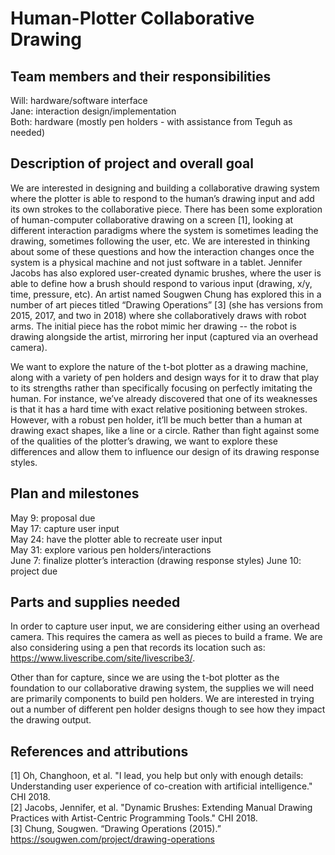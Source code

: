 # Human-Plotter Collaborative Drawing

## Team members and their responsibilities

Will: hardware/software interface<br/>
Jane: interaction design/implementation<br/>
Both: hardware (mostly pen holders - with assistance from Teguh as needed)

## Description of project and overall goal

We are interested in designing and building a collaborative drawing system where the plotter is able to respond to the human’s drawing input and add its own strokes to the collaborative piece. There has been some exploration of human-computer collaborative drawing on a screen [1], looking at different interaction paradigms where the system is sometimes leading the drawing, sometimes following the user, etc. We are interested in thinking about some of these questions and how the interaction changes once the system is a physical machine and not just software in a tablet. Jennifer Jacobs has also explored user-created dynamic brushes, where the user is able to define how a brush should respond to various input (drawing, x/y, time, pressure, etc). An artist named Sougwen Chung has explored this in a number of art pieces titled “Drawing Operations” [3] (she has versions from 2015, 2017, and two in 2018) where she collaboratively draws with robot arms. The initial piece has the robot mimic her drawing -- the robot is drawing alongside the artist, mirroring her input (captured via an overhead camera).

We want to explore the nature of the t-bot plotter as a drawing machine, along with a variety of pen holders and design ways for it to draw that play to its strengths rather than specifically focusing on perfectly imitating the human. For instance, we’ve already discovered that one of its weaknesses is that it has a hard time with exact relative positioning between strokes. However, with a robust pen holder, it’ll be much better than a human at drawing exact shapes, like a line or a circle. Rather than fight against some of the qualities of the plotter’s drawing, we want to explore these differences and allow them to influence our design of its drawing response styles. 

## Plan and milestones

May 9: proposal due<br/>
May 17: capture user input<br/>
May 24: have the plotter able to recreate user input<br/>
May 31: explore various pen holders/interactions<br/>
June 7: finalize plotter’s interaction (drawing response styles)
June 10: project due

## Parts and supplies needed

In order to capture user input, we are considering either using an overhead camera. This requires the camera as well as pieces to build a frame. We are also considering using a pen that records its location such as: https://www.livescribe.com/site/livescribe3/.

Other than for capture, since we are using the t-bot plotter as the foundation to our collaborative drawing system, the supplies we will need are primarily components to build pen holders. We are interested in trying out a number of different pen holder designs though to see how they impact the drawing output.

## References and attributions

[1] Oh, Changhoon, et al. "I lead, you help but only with enough details: Understanding user experience of co-creation with artificial intelligence." CHI 2018.<br/>
[2] Jacobs, Jennifer, et al. "Dynamic Brushes: Extending Manual Drawing Practices with Artist-Centric Programming Tools." CHI 2018.<br/>
[3] Chung, Sougwen. “Drawing Operations (2015).” https://sougwen.com/project/drawing-operations
